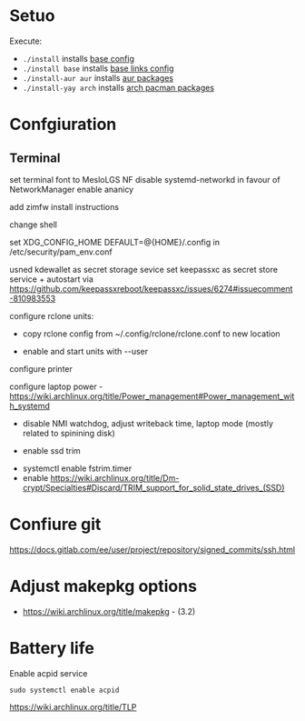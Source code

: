 # Setuo

Execute:
* `./install` installs [base config](./base.yaml)
* `./install base` installs [base links config](./dotbot-profiles/base.yaml)
* `./install-aur aur` installs [aur packages](./dotbot-profiles/aur.yaml)
* `./install-yay arch` installs [arch pacman packages](./dotbot-profiles/arch.yaml)
 
# Confgiuration

## Terminal
set terminal font to MesloLGS NF
disable systemd-networkd in favour of NetworkManager
enable ananicy





add zimfw install instructions


change shell

set XDG_CONFIG_HOME   DEFAULT=@{HOME}/.config in /etc/security/pam_env.conf

usned kdewallet as secret storage sevice
set keepassxc as secret store service + autostart via https://github.com/keepassxreboot/keepassxc/issues/6274#issuecomment-810983553


configure rclone units:
+ copy rclone config from ~/.config/rclone/rclone.conf to new location
* enable and start units with --user

configure printer

configure laptop power - https://wiki.archlinux.org/title/Power_management#Power_management_with_systemd

* disable NMI watchdog, adjust writeback time, laptop mode (mostly related to spinining disk)

* enable ssd trim
- systemctl enable fstrim.timer
- enable https://wiki.archlinux.org/title/Dm-crypt/Specialties#Discard/TRIM_support_for_solid_state_drives_(SSD)

# Confiure git

https://docs.gitlab.com/ee/user/project/repository/signed_commits/ssh.html


# Adjust makepkg options

- https://wiki.archlinux.org/title/makepkg - (3.2)

# Battery life

Enable acpid service
```
sudo systemctl enable acpid
```

https://wiki.archlinux.org/title/TLP

